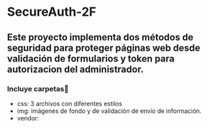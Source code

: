 #   SecureAuth-2F
## Este proyecto implementa dos métodos de seguridad para proteger páginas web desde validación de formularios y token para autorizacion del administrador.

### Incluye carpetas📂 
- css: 3 archivos con diferentes estilos
- img: imágenes de fondo  y de validación de envío de información.
- vendor:


